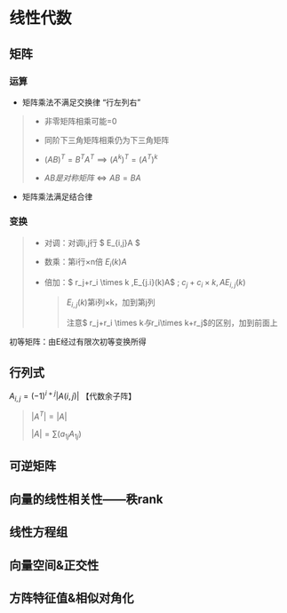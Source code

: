 # 线性代数

## 矩阵 

### 运算

- 矩阵乘法不满足交换律     “行左列右”
> - 非零矩阵相乘可能=0
>
> - 同阶下三角矩阵相乘仍为下三角矩阵
>
> - $(AB)^T=B^TA^T \implies (A^k)^T=(A^T)^k$
>
> - $AB是对称矩阵 \iff AB=BA$

- 矩阵乘法满足结合律

### 变换

> - 对调：对调i,j行 $ E_{i,j}A $
>
> - 数乘：第i行×n倍 $E_i(k)A$
>
> - 倍加：$ r_j+r_i \times k ,E_{j.i}(k)A$ ; $c_j+c_i\times k,AE_{i,j}(k)$
>
>   > $E_{i,j}(k)$第i列×k，加到第j列
>   >
>   > 注意$ r_j+r_i \times k$与$r_i\times k+r_j$的区别，加到前面上

 初等矩阵：由E经过有限次初等变换所得

## 行列式

$A_{i,j}=(-1)^{i+j}|A(i,j)|$   【代数余子阵】

> $|A^T|=|A|$
>
> $|A|=\sum (a_{1j}A_{1j})$
> 

## 可逆矩阵

## 向量的线性相关性——秩rank
## 线性方程组
## 向量空间&正交性
## 方阵特征值&相似对角化